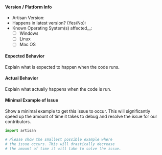 #### Version / Platform Info
- Artisan Version:
- Happens in latest version? (Yes/No): 
- Known Operating System(s) affected__:
  - [ ] Windows
  - [ ] Linux
  - [ ] Mac OS

#### Expected Behavior

Explain what is expected to happen when the code runs.

#### Actual Behavior

Explain what actually happens when the code is run.

#### Minimal Example of Issue

Show a minimal example to get this issue to occur.
This will significantly speed up the amount of time it 
takes to debug and resolve the issue for our contributors.

```python
import artisan

# Please show the smallest possible example where
# the issue occurs. This will drastically decrease
# the amount of time it will take to solve the issue.
```
